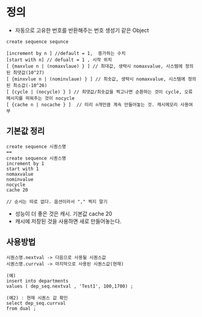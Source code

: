 # 정의
- 자동으로 고유한 번호를 반환해주는 번호 생성기 같은 Object 
```
create sequence sequnce 

[increment by n ] //default = 1,  증가하는 수치
[start with n] // defualt = 1 , 시작 위치 
[ {maxvlue n | (nomaxvlaue) } ] // 최대값, 생략시 nomaxvalue, 시스템에 정의된 최댓값(10^27)
[ {minxvlue n | (nominvlaue) } ] // 최솟값, 생략시 nomaxvalue, 시스템에 정의된 최소값(-10^26)
[ {cycle | (nocycle) } ] // 최댓값/최솟값을 찍고나면 순환하는 것이 cycle, 오류메시지를 띄워주는 것이 nocycle
[ {cache n | nocache } ]  // 미리 n개만큼 계속 만들어놓는 것. 캐시메모리 사용여부 
```

## 기본값 정리 
```
create sequence 시퀀스명 
==
create sequence 시퀀스명
increment by 1 
start with 1 
nomaxvalue
nominvalue
nocycle
cache 20 

// 순서는 따로 없다. 옵션이라서 "," 찍지 말기 

```
- 성능이 더 좋은 것은 캐시. 기본값 cache 20 
- 캐시에 저장된 것을 사용하면 새로 만들어놓는다. 

## 사용방법
```
시퀀스명.nextval -> 다음으로 사용될 시퀀스값
시퀀스명.currval -> 마지막으로 사용된 시퀀스값(현재)

(예)
insert into departments 
values ( dep_seq.nextval , 'Test1', 100,1700) ; 

(예2) : 현재 시퀀스 값 확인
select dep_seq.currval
from dual ; 
```

